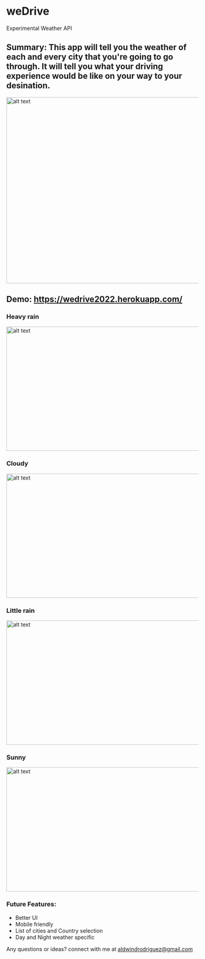 # weDrive
Experimental Weather API    

## Summary: This app will tell you the weather of each and every city that you're going to go through. It will tell you what your driving experience would be like on your way to your desination.  
<img src="screenshots/main.gif" alt="alt text" width="919" height="487">    

## Demo: https://wedrive2022.herokuapp.com/
### Heavy rain
<img src="screenshots/heavy-rain.gif" alt="alt text" width="612" height="325">

### Cloudy
<img src="screenshots/cloudy.gif" alt="alt text" width="612" height="325">

### Little rain
<img src="screenshots/lil-rain.gif" alt="alt text" width="612" height="325">

### Sunny 
<img src="screenshots/main.gif" alt="alt text" width="612" height="325">


### Future Features:
* Better UI
* Mobile friendly
* List of cities and Country selection
* Day and Night weather specific


Any questions or ideas? connect with me at aldwindrodriguez@gmail.com

